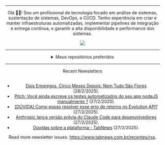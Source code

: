 <div align="center">
<hr>
<p>Olá 👋🏾! Sou um profissional de tecnologia focado em análise de sistemas, sustentação de sistemas, DevOps, e CI/CD. Tenho experiência em criar e manter infraestruturas automatizadas, implementar pipelines de integração e entrega contínua, e garantir a alta disponibilidade e performance dos sistemas.</p>
  <img src="https://media.giphy.com/media/yAGIvCiwPJn5C/giphy.gif">
<hr>
  <details>
  <summary>Meus repositórios preferidos</summary>
  <br />
  Alguns dos meus melhores repositórios:
  <br />
<br />
  <ul><li><a href=https://github.com/KubeNerd/aluratube target="_blank" rel="noopener noreferrer">KubeNerd/aluratube</a> (<b>0</b> ✨ and <b>0</b> 🍴): Aluratube - Desenvolvido durante a imersão React da Alura no final de 2022</li><li><a href=https://github.com/KubeNerd/nlw-ia target="_blank" rel="noopener noreferrer">KubeNerd/nlw-ia</a> (<b>0</b> ✨ and <b>0</b> 🍴): Projeto desenvolvido durante a NLW IA - Usando a API da OPENAI</li><li><a href=https://github.com/KubeNerd/nlw-journey-ia target="_blank" rel="noopener noreferrer">KubeNerd/nlw-journey-ia</a> (<b>0</b> ✨ and <b>0</b> 🍴): NLW IA - Agent de viagens usando python + langchain + GPT</li>
<li>More coming soon :).</li>
</ul>
  </details>
  <hr/>
    <summary>Recent Newsletters</summary>
  <br />
  <ul>
    <li><a href=https://www.tabnews.com.br/ddonadelli/dois-empregos-cinco-meses-depois-nem-tudo-sao-flores target="_blank" rel="noopener noreferrer">Dois Empregos, Cinco Meses Depois: Nem Tudo São Flores</a> (28/2/2025).</li><li><a href=https://www.tabnews.com.br/BrunoOlvr/voce-ainda-escreve-os-testes-automatizados-do-seu-app-nodejs-manualmente target="_blank" rel="noopener noreferrer">Pitch: Você ainda escreve os testes automatizados do seu app nodeJS manualmente ?</a> (27/2/2025).</li><li><a href=https://www.tabnews.com.br/Wata/duvida-como-posso-resolver-esse-erro-de-retorno-no-evolution-api target="_blank" rel="noopener noreferrer">[DÚVIDA] Como posso resolver esse erro de retorno no Evolution API?</a> (27/2/2025).</li><li><a href=https://www.tabnews.com.br/NewsletterOficial/anthropic-lanca-versao-previa-do-claude-code-para-desenvolvedores target="_blank" rel="noopener noreferrer">Anthropic lança versão prévia do Claude Code para desenvolvedores</a> (27/2/2025).</li><li><a href=https://www.tabnews.com.br/sterbe/duvidas-sobre-a-plataforma-tabnews target="_blank" rel="noopener noreferrer">Dúvidas sobre a plataforma - TabNews</a> (27/2/2025).</li>
  </ul>
<p>Read more newsletter issues: <a href="https://www.tabnews.com.br/recentes/rss">https://www.tabnews.com.br/recentes/rss</a>.</p>
  </details>
